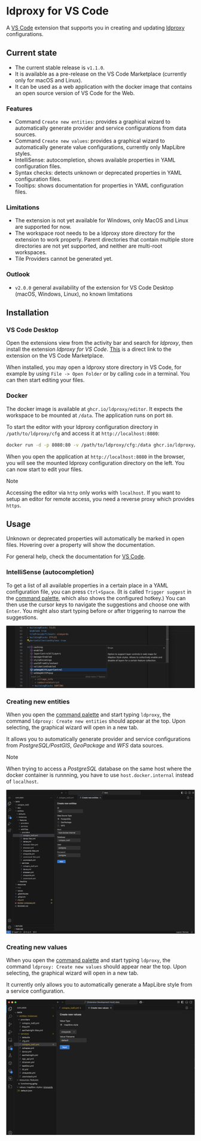 # ldproxy for VS Code

A [VS Code](https://code.visualstudio.com) extension that supports you in creating and updating [ldproxy](https://docs.ldproxy.net) configurations.

## Current state

- The current stable release is `v1.1.0`.
- It is available as a pre-release on the VS Code Marketplace (currently only for macOS and Linux).
- It can be used as a web application with the docker image that contains an open source version of VS Code for the Web.

### Features

- Command `Create new entities`: provides a graphical wizard to automatically generate provider and service configurations from data sources.
- Command `Create new values`: provides a graphical wizard to automatically generate value configurations, currently only MapLibre styles.
- IntelliSense: autocompletion, shows available properties in YAML configuration files.
- Syntax checks: detects unknown or deprecated properties in YAML configuration files.
- Tooltips: shows documentation for properties in YAML configuration files.

### Limitations

- The extension is not yet available for Windows, only MacOS and Linux are supported for now.
- The workspace root needs to be a ldproxy store directory for the extension to work properly. Parent directories that contain multiple store directories are not yet supported, and neither are multi-root workspaces.
- Tile Providers cannot be generated yet.

### Outlook

- `v2.0.0` general availability of the extension for VS Code Desktop (macOS, Windows, Linux), no known limitations

## Installation

### VS Code Desktop

Open the extensions view from the activity bar and search for _ldproxy_, then install the extension _ldproxy for VS Code_. [This](https://marketplace.visualstudio.com/items?itemName=iide.ldproxy-editor) is a direct link to the extension on the VS Code Marketplace.

When installed, you may open a ldproxy store directory in VS Code, for example by using `File -> Open Folder` or by calling `code` in a terminal. You can then start editing your files.

### Docker

The docker image is available at `ghcr.io/ldproxy/editor`. It expects the workspace to be mounted at `/data`. The application runs on port `80`.

To start the editor with your ldproxy configuration directory in `/path/to/ldproxy/cfg` and access it at `http://localhost:8080`:

```sh
docker run -d -p 8080:80 -v /path/to/ldproxy/cfg:/data ghcr.io/ldproxy/editor
```

When you open the application at `http://localhost:8080` in the browser, you will see the mounted ldproxy configuration directory on the left. You can now start to edit your files.

> [!NOTE]
> Accessing the editor via `http` only works with `localhost`. If you want to setup an editor for remote access, you need a reverse proxy which provides `https`.

## Usage

Unknown or deprecated properties will automatically be marked in open files. Hovering over a property will show the documentation.

For general help, check the documentation for [VS Code](https://code.visualstudio.com/docs).

### IntelliSense (autocompletion)

To get a list of all available properties in a certain place in a YAML configuration file, you can press `Ctrl+Space`. (It is called `Trigger suggest` in the [command palette](https://code.visualstudio.com/docs/getstarted/userinterface#_command-palette), which also shows the configured hotkey.)
You can then use the cursor keys to navigate the suggestions and choose one with `Enter`. You might also start typing before or after triggering to narrow the suggestions.

![](docs/screenshot2.png)

### Creating new entities

When you open the [command palette](https://code.visualstudio.com/docs/getstarted/userinterface#_command-palette) and start typing `ldproxy`, the command `ldproxy: Create new entities` should appear at the top. Upon selecting, the graphical wizard will open in a new tab.

It allows you to automatically generate provider and service configurations from _PostgreSQL/PostGIS_, _GeoPackage_ and _WFS_ data sources.

> [!NOTE]
> When trying to access a _PostgreSQL_ database on the same host where the docker container is runnning, you have to use `host.docker.internal` instead of `localhost`.

![](docs/screenshot.png)

### Creating new values

When you open the [command palette](https://code.visualstudio.com/docs/getstarted/userinterface#_command-palette) and start typing `ldproxy`, the command `ldproxy: Create new values` should appear near the top. Upon selecting, the graphical wizard will open in a new tab.

It currently only allows you to automatically generate a MapLibre style from a service configuration.

![](docs/screenshot3.png)
